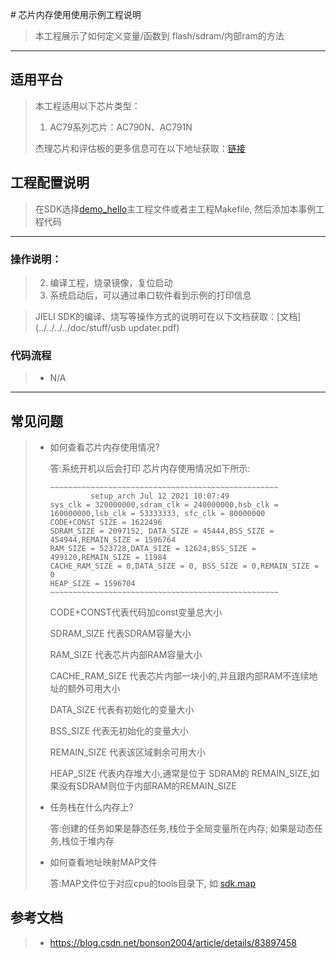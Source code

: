 ﻿﻿# 芯片内存使用使用示例工程说明

> 本工程展示了如何定义变量/函数到 flash/sdram/内部ram的方法

---

## 适用平台

> 本工程适用以下芯片类型：
> 1. AC79系列芯片：AC790N、AC791N
>
> 杰理芯片和评估板的更多信息可在以下地址获取：[链接](https://shop321455197.taobao.com/?spm=a230r.7195193.1997079397.2.2a6d391d3n5udo)

## 工程配置说明

> 在SDK选择[demo_hello](../../../../apps/demo_hello/board)主工程文件或者主工程Makefile, 然后添加本事例工程代码

---



### 操作说明：

> 2. 编译工程，烧录镜像，复位启动
> 3. 系统启动后，可以通过串口软件看到示例的打印信息

> JIELI SDK的编译、烧写等操作方式的说明可在以下文档获取：[文档](../../../../doc/stuff/usb updater.pdf)

### 代码流程

> * N/A
---

## 常见问题

> * 如何查看芯片内存使用情况?
>
>   答:系统开机以后会打印 芯片内存使用情况如下所示:
>
>   ```
>   ~~~~~~~~~~~~~~~~~~~~~~~~~~~~~~~~~~~~~~~~~~~~~~~~~~~
>            setup_arch Jul 12 2021 10:07:49
>   sys_clk = 320000000,sdram_clk = 240000000,hsb_clk = 160000000,lsb_clk = 53333333, sfc_clk = 80000000
>   CODE+CONST SIZE = 1622496
>   SDRAM_SIZE = 2097152, DATA_SIZE = 45444,BSS_SIZE = 454944,REMAIN_SIZE = 1596764
>   RAM_SIZE = 523728,DATA_SIZE = 12624,BSS_SIZE = 499120,REMAIN_SIZE = 11984
>   CACHE_RAM_SIZE = 0,DATA_SIZE = 0, BSS_SIZE = 0,REMAIN_SIZE = 0
>   HEAP_SIZE = 1596704
>   ~~~~~~~~~~~~~~~~~~~~~~~~~~~~~~~~~~~~~~~~~~~~~~~~~~~  
>   ```
>
>   CODE+CONST代表代码加const变量总大小
>
>   SDRAM_SIZE 代表SDRAM容量大小
>
>   RAM_SIZE 代表芯片内部RAM容量大小
>   
>   CACHE_RAM_SIZE 代表芯片内部一块小的,并且跟内部RAM不连续地址的额外可用大小
>   
>   DATA_SIZE 代表有初始化的变量大小
>   
>   BSS_SIZE 代表无初始化的变量大小
>   
>   REMAIN_SIZE 代表该区域剩余可用大小
>   
>   HEAP_SIZE 代表内存堆大小,通常是位于 SDRAM的 REMAIN_SIZE,如果没有SDRAM则位于内部RAM的REMAIN_SIZE
>
> 
>
> * 任务栈在什么内存上?
>
>   答:创建的任务如果是静态任务,栈位于全局变量所在内存; 如果是动态任务,栈位于堆内存
>
> 
>
> * 如何查看地址映射MAP文件
>
>   答:MAP文件位于对应cpu的tools目录下, 如 [sdk.map](../../../../cpu/wl80/tools/sdk.map)

## 参考文档

> * https://blog.csdn.net/bonson2004/article/details/83897458

